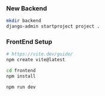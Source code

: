 
### New Backend 
```sh
mkdir backend
django-admin startproject project .

```


### FrontEnd Setup

```sh
# https://vite.dev/guide/
npm create vite@latest

cd frontend
npm install

npm run dev

```
